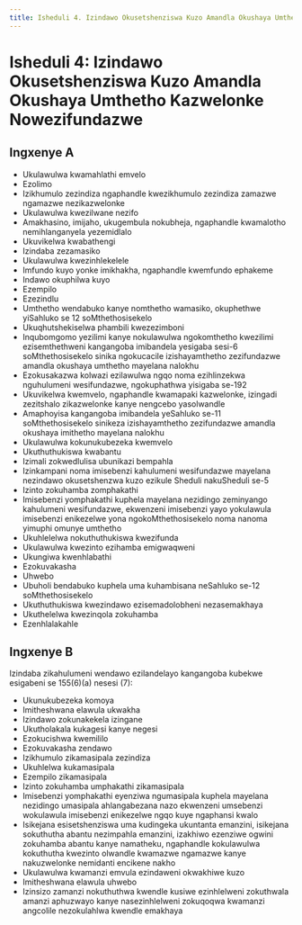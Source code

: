 ```yaml
---
title: Isheduli 4. Izindawo Okusetshenziswa Kuzo Amandla Okushaya Umthetho Kazwelonke Nowezifundazwe
---
```


# Isheduli 4: Izindawo Okusetshenziswa Kuzo Amandla Okushaya Umthetho Kazwelonke Nowezifundazwe

## Ingxenye A

*	Ukulawulwa kwamahlathi emvelo
*	Ezolimo
*	Izikhumulo zezindiza ngaphandle kwezikhumulo zezindiza zamazwe
    ngamazwe nezikazwelonke
*	Ukulawulwa kwezilwane nezifo
*	Amakhasino, imijaho, ukugembula nokubheja, ngaphandle kwamalotho
    nemihlanganyela yezemidlalo
*	Ukuvikelwa kwabathengi
*	Izindaba zezamasiko
*	Ukulawulwa kwezinhlekelele
*	Imfundo kuyo yonke imikhakha, ngaphandle kwemfundo ephakeme
*	Indawo okuphilwa kuyo
*	Ezempilo
*	Ezezindlu
*	Umthetho wendabuko kanye nomthetho wamasiko, okuphethwe yiSahluko se
    12 soMthethosisekelo
*	Ukuqhutshekiselwa phambili kwezezimboni
*	Inqubomgomo yezilimi kanye nokulawulwa ngokomthetho kwezilimi
    ezisemthethweni kangangoba imibandela yesigaba sesi-6
    soMthethosisekelo sinika ngokucacile izishayamthetho zezifundazwe
    amandla okushaya umthetho mayelana nalokhu
*	Ezokusakazwa kolwazi ezilawulwa ngqo noma ezihlinzekwa nguhulumeni
    wesifundazwe, ngokuphathwa yisigaba se-192
*	Ukuvikelwa kwemvelo, ngaphandle kwamapaki kazwelonke, izingadi
    zezitshalo zikazwelonke kanye nengcebo yasolwandle
*	Amaphoyisa kangangoba imibandela yeSahluko se-11 soMthethosisekelo
    sinikeza izishayamthetho zezifundazwe amandla okushaya imithetho mayelana nalokhu
*	Ukulawulwa kokunukubezeka kwemvelo
*	Ukuthuthukiswa kwabantu
*	Izimali zokwedlulisa ubunikazi bempahla
*	Izinkampani noma imisebenzi kahulumeni wesifundazwe mayelana
    nezindawo okusetshenzwa kuzo ezikule Sheduli nakuSheduli se-5
*	Izinto zokuhamba zomphakathi
*	Imisebenzi yomphakathi kuphela mayelana nezidingo zeminyango
    kahulumeni wesifundazwe, ekwenzeni imisebenzi yayo yokulawula
    imisebenzi enikezelwe yona ngokoMthethosisekelo noma nanoma yimuphi
    omunye umthetho
*	Ukuhlelelwa nokuthuthukiswa kwezifunda
*	Ukulawulwa kwezinto ezihamba emigwaqweni
*	Ukungiwa kwenhlabathi
*	Ezokuvakasha
*	Uhwebo
*	Ubuholi bendabuko kuphela uma kuhambisana neSahluko se-12
    soMthethosisekelo
*	Ukuthuthukiswa kwezindawo ezisemadolobheni nezasemakhaya
*	Ukuthelelwa kwezinqola zokuhamba
*	Ezenhlalakahle

## Ingxenye B

Izindaba zikahulumeni wendawo ezilandelayo kangangoba kubekwe esigabeni se 155(6)(a) nesesi (7):

*	Ukunukubezeka komoya
*	Imitheshwana elawula ukwakha
*	Izindawo zokunakekela izingane
*	Ukutholakala kukagesi kanye negesi
*	Ezokucishwa kwemililo
*	Ezokuvakasha zendawo
*	Izikhumulo zikamasipala zezindiza
*	Ukuhlelwa kukamasipala
*	Ezempilo zikamasipala
*	Izinto zokuhamba umphakathi zikamasipala
*	Imisebenzi yomphakathi eyenziwa ngumasipala kuphela mayelana
    nezidingo umasipala ahlangabezana nazo ekwenzeni umsebenzi
    wokulawula imisebenzi enikezelwe ngqo kuye ngaphansi kwalo
*	Isikejana esisetshenziswa uma kudingeka ukuntanta emanzini,
    isikejana sokuthutha abantu nezimpahla emanzini, izakhiwo ezenziwe
    ogwini zokuhamba abantu kanye namatheku, ngaphandle kokulawulwa
    kokuthutha kwezinto olwandle kwamazwe ngamazwe kanye nakuzwelonke
    nemidanti encikene nakho
*	Ukulawulwa kwamanzi emvula ezindaweni okwakhiwe kuzo
*	Imitheshwana elawula uhwebo
*	Izinsizo zamanzi nokuthuthwa kwendle kusiwe ezinhlelweni zokuthwala
    amanzi aphuzwayo kanye nasezinhlelweni zokuqoqwa kwamanzi angcolile
    nezokulahlwa kwendle emakhaya
